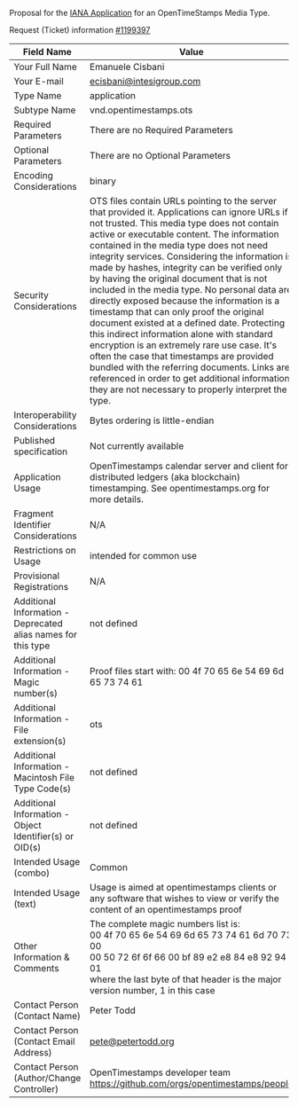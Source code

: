 Proposal for the [IANA Application](https://www.iana.org/form/media-types) for an OpenTimeStamps Media Type.

Request (Ticket) information [#1199397](https://tools.iana.org/public-view/viewticket/1199397) 

| Field Name | Value | Note |
|--|--|--|
| Your Full Name | Emanuele Cisbani ||
|Your E-mail | ecisbani@intesigroup.com ||
| Type Name | application ||
| Subtype Name | vnd.opentimestamps.ots ||
| Required Parameters | There are no Required Parameters ||
| Optional Parameters | There are no Optional Parameters ||
| Encoding Considerations | binary ||
| Security Considerations | OTS files contain URLs pointing to the server that provided it. Applications can ignore URLs if not trusted. This media type does not contain active or executable content. The information contained in the media type does not need integrity services. Considering the information is made by hashes, integrity can be verified only by having the original document that is not included in the media type. No personal data are directly exposed because the information is a timestamp that can only proof the original document existed at a defined date. Protecting this indirect information alone with standard encryption is an extremely rare use case. It's often the case that timestamps are provided bundled with the referring documents. Links are referenced in order to get additional information, they are not necessary to properly interpret the type. ||
| Interoperability Considerations | Bytes ordering is little-endian ||
| Published specification | Not currently available ||
| Application Usage | OpenTimestamps calendar server and client for distributed ledgers (aka blockchain) timestamping. See opentimestamps.org for more details. ||
| Fragment Identifier Considerations | N/A ||
| Restrictions on Usage | intended for common use ||
| Provisional Registrations | N/A ||
| Additional Information - Deprecated alias names for this type | not defined ||
| Additional Information - Magic number(s) | Proof files start with: 00 4f 70 65 6e 54 69 6d 65 73 74 61 ||
| Additional Information - File extension(s) | ots ||
| Additional Information - Macintosh File Type Code(s) | not defined ||
| Additional Information - Object Identifier(s) or OID(s) | not defined ||
| Intended Usage (combo)| Common ||
| Intended Usage (text)| Usage is aimed at opentimestamps clients or any software that wishes to view or verify the content of an opentimestamps proof ||
| Other Information & Comments | The complete magic numbers list is: <br /> 00 4f 70 65 6e 54 69 6d 65 73 74 61 6d 70 73 00 <br /> 00 50 72 6f 6f 66 00 bf 89 e2 e8 84 e8 92 94 01 <br /> where the last byte of that header is the major <br /> version number, 1 in this case ||
| Contact Person (Contact Name) | Peter Todd ||
| Contact Person (Contact Email Address) | pete@petertodd.org ||
| Contact Person (Author/Change Controller) | OpenTimestamps developer team <br /> https://github.com/orgs/opentimestamps/people ||
